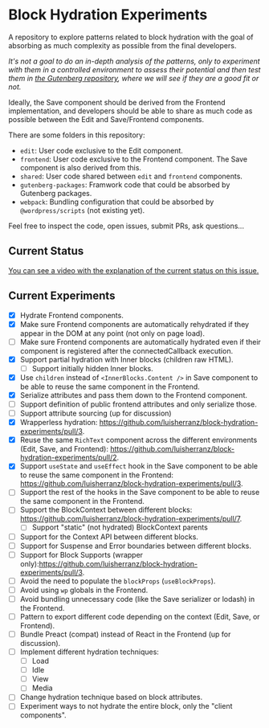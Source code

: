 # Block Hydration Experiments

A repository to explore patterns related to block hydration with the goal of absorbing as much complexity as possible from the final developers.

_It's not a goal to do an in-depth analysis of the patterns, only to experiment with them in a controlled environment to assess their potential and then test them in [the Gutenberg repository](https://github.com/WordPress/gutenberg), where we will see if they are a good fit or not._

Ideally, the Save component should be derived from the Frontend implementation, and developers should be able to share as much code as possible between the Edit and Save/Frontend components.

There are some folders in this repository:

- `edit`: User code exclusive to the Edit component.
- `frontend`: User code exclusive to the Frontend component. The Save component is also derived from this.
- `shared`: User code shared between `edit` and `frontend` components.
- `gutenberg-packages`: Framwork code that could be absorbed by Gutenberg packages.
- `webpack`: Bundling configuration that could be absorbed by `@wordpress/scripts` (not existing yet).

Feel free to inspect the code, open issues, submit PRs, ask questions...

## Current Status

[You can see a video with the explanation of the current status on this issue.](https://github.com/luisherranz/block-hydration-experiments/issues/6)

## Current Experiments

- [x] Hydrate Frontend components.
- [x] Make sure Frontend components are automatically rehydrated if they appear in the DOM at any point (not only on page load).
- [ ] Make sure Frontend components are automatically hydrated even if their component is registered after the connectedCallback execution.
- [x] Support partial hydration with Inner blocks (children raw HTML).
  - [ ] Support initially hidden Inner blocks.
- [x] Use `children` instead of `<InnerBlocks.Content />` in Save component to be able to reuse the same component in the Frontend.
- [x] Serialize attributes and pass them down to the Frontend component.
- [ ] Support definition of public frontend attributes and only serialize those.
- [ ] Support attribute sourcing (up for discussion)
- [x] Wrapperless hydration: https://github.com/luisherranz/block-hydration-experiments/pull/3.
- [x] Reuse the same `RichText` component across the different environments (Edit, Save, and Frontend): https://github.com/luisherranz/block-hydration-experiments/pull/2.
- [x] Support `useState` and `useEffect` hook in the Save component to be able to reuse the same component in the Frontend: https://github.com/luisherranz/block-hydration-experiments/pull/3.
- [ ] Support the rest of the hooks in the Save component to be able to reuse the same component in the Frontend.
- [ ] Support the BlockContext between different blocks: https://github.com/luisherranz/block-hydration-experiments/pull/7.
  - [ ] Support "static" (not hydrated) BlockContext parents
- [ ] Support for the Context API between different blocks.
- [ ] Support for Suspense and Error boundaries between different blocks.
- [ ] Support for Block Supports (wrapper only):https://github.com/luisherranz/block-hydration-experiments/pull/3.
- [ ] Avoid the need to populate the `blockProps` (`useBlockProps`).
- [ ] Avoid using `wp` globals in the Frontend.
- [ ] Avoid bundling unnecessary code (like the Save serializer or lodash) in the Frontend.
- [ ] Pattern to export different code depending on the context (Edit, Save, or Frontend).
- [ ] Bundle Preact (compat) instead of React in the Frontend (up for discussion).
- [ ] Implement different hydration techniques:
  - [ ] Load
  - [ ] Idle
  - [ ] View
  - [ ] Media
- [ ] Change hydration technique based on block attributes.
- [ ] Experiment ways to not hydrate the entire block, only the "client components".
